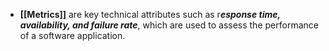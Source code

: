 - **[[Metrics]]** are key technical attributes such as r***esponse time, availability, and failure rate***, which are used to assess the performance of a software application.